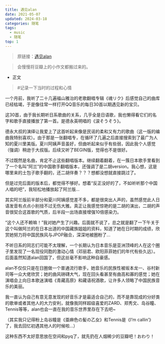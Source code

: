 ```yaml
---
title: 遇见alan
date: 2021-05-07
updated: 2024-03-18
categories: 随笔
tags:
  - music
  - 随笔
top: 1
---
```


> 原链接：[遇见alan](https://www.douban.com/note/802138574/?_i=076649371LhkTj)

> 会慢慢将豆瓣上的小作文都搬过来的。

- 正文

> #记录一下当时的过程和心情

一个月前，我听了二十几遍福山雅治的老歌翻唱专辑《魂リク》后感觉自己的曲库已经枯竭，于是像往常一样打开QQ音乐的每日30首以期遇见新的宝贝。

这30首，由于我长期听日系歌曲的关系，几乎全是日语歌，我也懒得看它们的名字和歌手直接播放了第一首。是德永英明唱的《涙そうそう》。

德永大叔的演绎让我爱上了这首听起来像是民谣的柔和又有力的歌曲（这一版的编曲我特别喜欢）。由于那是一张翻唱专，在循环了几遍之后直接搜索到了最广为人知的夏川里美版。夏川阿姨声音虽好，但曲听起来似乎有些弱，因此我个人感觉（强调）稍逊于大叔版。后续又听了BEGIN版，觉得也不是很好。

不过既然是名曲，肯定不止这些翻唱版本。继续翻着翻着，在一簇日本歌手里看到了一个名叫“阿兰”的中国歌手翻唱版本，还强调了是二胡version。我心想，这是哪里来的土包子歌手翻的，还二胡伴奏？？？想都没想就直接跳过了。

但是过完后面的版本后，都觉得不够好。想着“反正没好的了，不如听听那个中国人唱的吧”，我轻松地播放起了阿兰版...

其实阿兰版前半部分和夏川阿姨感觉差不多，都是很突出人声的，虽然感觉此人日语发音有点点小别扭不过无伤大雅。真正让我感觉惊艳的是二胡的演出，二胡的声音很契合这首歌的气质，后半段一出场直接增强10倍感染力。

“这个人还不赖嘛！”我对她产生了兴趣。后面就不说了，总之就是翻了一下午关于这个叫做阿兰的在日本出道的中国藏族姐姐的资料，知道了她在日时期的成绩，欣赏她努力将中国民族风与JPOP融合，深深地被圈粉了...

不听日系的同志们可能不太理解，一个长期认为日本音乐是亚洲顶峰的人在这个圈子里发现了一名现役同胞的激动心情（邓丽君、欧阳菲菲她们的年代有些久远）。后面虽然知道alan回国了，但这丝毫不影响这种自豪感。

alan不仅仅只是在日圈做一个普通流行歌手，她音乐的民族性被坂本龙一、谷村新司等一众大佬欣赏；她的曲风磅礴大气，现在回头看甚至有曲高和寡的感觉；她在演唱会上向日本歌迷演唱《青藏高原》和藏语祝酒歌，让许多人领略了中国民族音乐的美丽。

我一直认为自己有意无意发现的好音乐才是最适合自己的，而不是靠现成的分好类的歌单或者其他人的大力安利，就像我同样超级喜爱的ZARD、郑秀文、岛谷瞳、Tennis等等，alan也会一直在我的音乐世界里存在下去吧~

（其实我只记得粉上岛谷瞳是《亜麻色の髪の乙女》和Tennis是《I’m callin’》了，我去回忆初遇其他人的时候啦...）

这种东西不太好意思放在空间和pyq了，就先扔在人烟稀少的豆瓣吧！おわり！